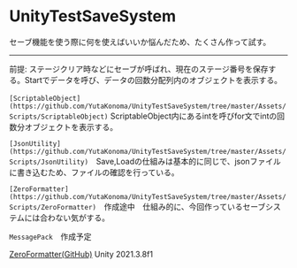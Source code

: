 # UnityTestSaveSystem

セーブ機能を使う際に何を使えばいいか悩んだため、たくさん作って試す。
_______________________________________________________________________________________________________________________________
前提: ステージクリア時などにセーブが呼ばれ、現在のステージ番号を保存する。Startでデータを呼び、データの回数分配列内のオブジェクトを表示する。
<br><br>
`[ScriptableObject](https://github.com/YutaKonoma/UnityTestSaveSystem/tree/master/Assets/Scripts/ScriptableObject)` ScriptableObject内にあるintを呼びfor文でintの回数分オブジェクトを表示する。  

`[JsonUtility](https://github.com/YutaKonoma/UnityTestSaveSystem/tree/master/Assets/Scripts/JsonUtility)`　Save,Loadの仕組みは基本的に同じで、jsonファイルに書き込むため、ファイルの確認を行っている。　　

`[ZeroFormatter](https://github.com/YutaKonoma/UnityTestSaveSystem/tree/master/Assets/Scripts/ZeroFormatter)`　作成途中　仕組み的に、今回作っているセーブシステムには合わない気がする。

`MessagePack`　作成予定  

[ZeroFormatter(GitHub)](https://github.com/neuecc/ZeroFormatter)  Unity 2021.3.8f1

